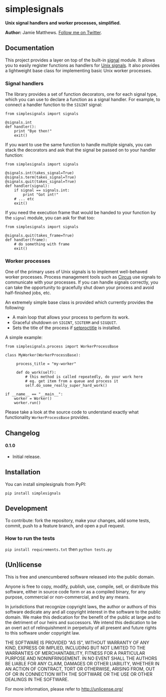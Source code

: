 # simplesignals

**Unix signal handlers and worker processes, simplified.**

**Author:** Jamie Matthews. [Follow me on Twitter](http://twitter.com/j4mie).

## Documentation

This project provides a layer on top of the built-in [signal](http://docs.python.org/library/signal.html) module. It allows you to easily register functions as handlers for [Unix signals](http://en.wikipedia.org/wiki/Unix_signal). It also provides a lightweight base class for implementing basic Unix worker processes.

### Signal handlers

The library provides a set of function decorators, one for each signal type, which you can use to declare a function as a signal handler. For example, to connect a handler function to the `SIGINT` signal:

    from simplesignals import signals

    @signals.int
    def handler():
        print "Bye then!"
        exit()

If you want to use the same function to handle multiple signals, you can stack the decorators and ask that the signal be passed on to your handler function:

    from simplesignals import signals

    @signals.int(takes_signal=True)
    @signals.term(takes_signal=True)
    @signals.quit(takes_signal=True)
    def handler(signal):
        if signal == signals.int:
            print "Got int!"
        # ... etc
        exit()

If you need the execution frame that would be handed to your function by the `signal` module, you can ask for that too:

    from simplesignals import signals

    @signals.quit(takes_frame=True)
    def handler(frame):
        # do something with frame
        exit()

### Worker processes

One of the primary uses of Unix signals is to implement well-behaved worker processes. Process management tools such as [Circus](http://circus.io) use signals to communicate with your processes. If you can handle signals correctly, you can take the opportunity to gracefully shut down your process and avoid half-finished jobs, etc.

An extremely simple base class is provided which currently provides the following:

* A main loop that allows your process to perform its work.
* Graceful shutdown on `SIGINT`, `SIGTERM` and `SIGQUIT`.
* Sets the title of the process if [setproctitle](http://code.google.com/p/py-setproctitle/) is installed.

A simple example:

    from simplesignals.process import WorkerProcessBase

    class MyWorker(WorkerProcessBase):

         process_title = "my-worker"

         def do_work(self):
             # this method is called repeatedly, do your work here
             # eg. get item from a queue and process it
             self.do_some_really_super_hard_work()

    if __name__ == "__main__":
        worker = Worker()
        worker.run()

Please take a look at the source code to understand exactly what functionality `WorkerProcessBase` provides.


## Changelog

#### 0.1.0

* Initial release.

## Installation

You can install simplesignals from PyPI:

    pip install simplesignals

## Development

To contribute: fork the repository, make your changes, add some tests, commit,
push to a feature branch, and open a pull request.

### How to run the tests

`pip install requirements.txt` then `python tests.py`

## (Un)license

This is free and unencumbered software released into the public domain.

Anyone is free to copy, modify, publish, use, compile, sell, or distribute this
software, either in source code form or as a compiled binary, for any purpose,
commercial or non-commercial, and by any means.

In jurisdictions that recognize copyright laws, the author or authors of this
software dedicate any and all copyright interest in the software to the public
domain. We make this dedication for the benefit of the public at large and to
the detriment of our heirs and successors. We intend this dedication to be an
overt act of relinquishment in perpetuity of all present and future rights to
this software under copyright law.

THE SOFTWARE IS PROVIDED "AS IS", WITHOUT WARRANTY OF ANY KIND, EXPRESS OR
IMPLIED, INCLUDING BUT NOT LIMITED TO THE WARRANTIES OF MERCHANTABILITY, FITNESS
FOR A PARTICULAR PURPOSE AND NONINFRINGEMENT. IN NO EVENT SHALL THE AUTHORS BE
LIABLE FOR ANY CLAIM, DAMAGES OR OTHER LIABILITY, WHETHER IN AN ACTION OF
CONTRACT, TORT OR OTHERWISE, ARISING FROM, OUT OF OR IN CONNECTION WITH THE
SOFTWARE OR THE USE OR OTHER DEALINGS IN THE SOFTWARE.

For more information, please refer to <http://unlicense.org/>
